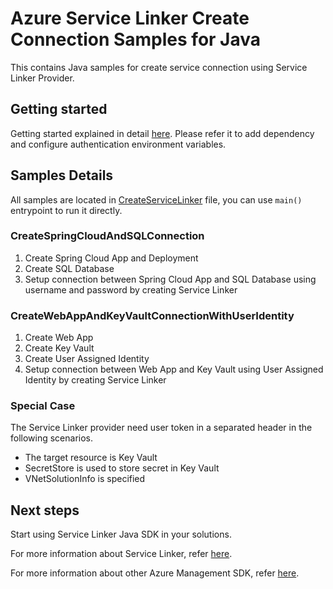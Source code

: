 <!-- ---
page_type: sample
languages:
  - java
products:
  - azure
  - azure-service-linker
urlFragment: service-linker-resourcemanager-samples
--- -->

# Azure Service Linker Create Connection Samples for Java

This contains Java samples for create service connection using Service Linker Provider.

## Getting started

Getting started explained in detail [here][SERVICELINKER_README_GETTING_STARTED].
Please refer it to add dependency and configure authentication environment variables.

## Samples Details

All samples are located in [CreateServiceLinker][SERVICELINKER_SAMPLE_CODE] file, you can use `main()` entrypoint to run it directly.

### CreateSpringCloudAndSQLConnection

1. Create Spring Cloud App and Deployment
2. Create SQL Database
3. Setup connection between Spring Cloud App and SQL Database using username and password by creating Service Linker

### CreateWebAppAndKeyVaultConnectionWithUserIdentity

1. Create Web App
2. Create Key Vault
3. Create User Assigned Identity
4. Setup connection between Web App and Key Vault using User Assigned Identity by creating Service Linker

### Special Case

The Service Linker provider need user token in a separated header in the following scenarios.

* The target resource is Key Vault
* SecretStore is used to store secret in Key Vault
* VNetSolutionInfo is specified

## Next steps

Start using Service Linker Java SDK in your solutions.

For more information about Service Linker, refer [here][SERVICELINKER_DOCS].

For more information about other Azure Management SDK, refer [here][MGMT_SDK_LINK].

<!-- LINKS -->
[SERVICELINKER_README_GETTING_STARTED]: https://github.com/Azure/azure-sdk-for-java/tree/main/sdk/servicelinker/azure-resourcemanager-servicelinker#getting-started
[SERVICELINKER_SAMPLE_CODE]: https://github.com/Azure/azure-sdk-for-java/blob/main/sdk/servicelinker/azure-resourcemanager-servicelinker/src/samples/java/com/azure/resourcemanager/servicelinker/CreateServiceLinker.java
[SERVICELINKER_DOCS]: https://docs.microsoft.com/azure/service-connector
[MGMT_SDK_LINK]: https://aka.ms/azsdk/java/mgmt
